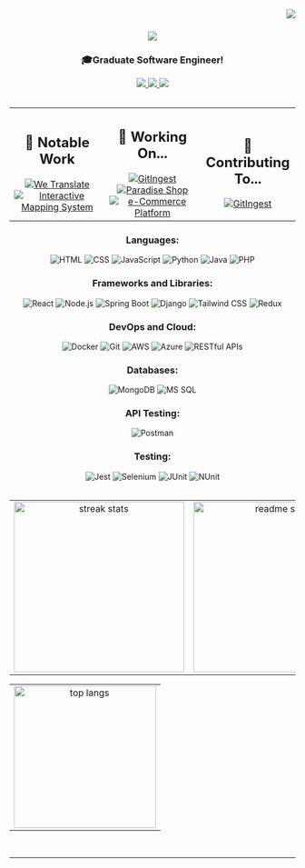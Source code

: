 <img align="right" src="https://komarev.com/ghpvc/?username=RyanL2004&color=blue&base=1000">

<h1 align="center">
    <img src="https://readme-typing-svg.herokuapp.com/?font=Righteous&size=35&center=true&vCenter=true&width=500&height=70&duration=4000&lines=Hi+There!+👋;+I'm+Rayan+Louahche!;" />
</h1>

<h3 align="center">🎓Graduate Software Engineer!</h3>
<div align="center"> 
  <a href="mailto:rayanlouahche2004@gmail.com">
    <img src="https://img.shields.io/badge/Gmail-333333?style=for-the-badge&logo=gmail&logoColor=red" />  
  </a>
  <a href="https://linkedin.com/in/rayan-louahche" target="_blank">
    <img src="https://img.shields.io/badge/LinkedIn-0077B5?style=for-the-badge&logo=linkedin&logoColor=white" />  
  </a>
  <a href="https://main.d3s5w6u882p2nt.amplifyapp.com/" target="_blank">
    <img src="https://img.shields.io/badge/Portfolio-FF5722?style=for-the-badge&logo=todoist&logoColor=white" />  
  </a>
</div>
<br />

<table align="center" width="100%">
  <tr>
    <td align="center" width="33%">
      <h2>🚀 Notable Work</h2>
      <a href="https://github.com/RyanL2004/WeTranslate-v1.0.1" target="_blank">
        <img src="https://img.shields.io/badge/🌐%20We%20Translate-1E90FF.svg?style=for-the-badge" alt="We Translate" />
      </a>
      <br />
      <a href="https://github.com/RyanL2004/tresa-urban-project" target="_blank">
        <img src="https://img.shields.io/badge/🗺️%20Interactive%20Mapping%20System-228B22.svg?style=for-the-badge" alt="Interactive Mapping System" />
      </a>
    </td>
    <td align="center" width="33%">
      <h2>🔭 Working On...</h2>
     <a href="https://github.com/cyclotruc/gitingest.git" target="_blank">
        <img src="https://img.shields.io/badge/🧪%20GitIngest-FF6347.svg?style=for-the-badge" alt="GitIngest" />
      </a>
    <br />
      <a href="https://github.com/RyanL2004/e-paradiseShopping" target="_blank">
        <img src="https://img.shields.io/badge/🛒%20Paradise%20Shop-FF4500.svg?style=for-the-badge" alt="Paradise Shop" />
      </a>
      <br />
      <a href="https://github.com/RyanL2004/e-Commerce-Platform" target="_blank">
        <img src="https://img.shields.io/badge/💻%20e--Commerce%20Platform-20B2AA.svg?style=for-the-badge" alt="e-Commerce Platform" />
      </a>
    </td>
    <td align="center" width="33%">
      <h2>🤝 Contributing To...</h2>
      <a href="https://github.com/cyclotruc/gitingest.git" target="_blank">
        <img src="https://img.shields.io/badge/🧪%20GitIngest-FF6347.svg?style=for-the-badge" alt="GitIngest" />
      </a>
    </td>
  </tr>
</table>



<div align="center">
  <h3>Languages:</h3>
  <img src="https://img.shields.io/badge/HTML-%23E34F26.svg?logo=html5&logoColor=white" alt="HTML" />
  <img src="https://img.shields.io/badge/CSS-%231572B6.svg?logo=css3&logoColor=white" alt="CSS" />
  <img src="https://img.shields.io/badge/JavaScript-%23F7DF1E.svg?logo=javascript&logoColor=black" alt="JavaScript" />
  <img src="https://img.shields.io/badge/Python-%233776AB.svg?logo=python&logoColor=white" alt="Python" />
  <img src="https://img.shields.io/badge/Java-%23007396.svg?logo=java&logoColor=white" alt="Java" />
  <img src="https://img.shields.io/badge/PHP-%23777BB4.svg?logo=php&logoColor=white" alt="PHP" />

  <h3>Frameworks and Libraries:</h3>
  <img src="https://img.shields.io/badge/React-%2361DAFB.svg?logo=react&logoColor=black" alt="React" />
  <img src="https://img.shields.io/badge/Node.js-%23339933.svg?logo=node.js&logoColor=white" alt="Node.js" />
  <img src="https://img.shields.io/badge/Spring%20Boot-%236DB33F.svg?logo=spring-boot&logoColor=white" alt="Spring Boot" />
  <img src="https://img.shields.io/badge/Django-%23092E20.svg?logo=django&logoColor=white" alt="Django" />
  <img src="https://img.shields.io/badge/Tailwind%20CSS-%2306B6D4.svg?logo=tailwind-css&logoColor=white" alt="Tailwind CSS" />
  <img src="https://img.shields.io/badge/Redux-%23764ABC.svg?logo=redux&logoColor=white" alt="Redux" />

  <h3>DevOps and Cloud:</h3>
  <img src="https://img.shields.io/badge/Docker-%232496ED.svg?logo=docker&logoColor=white" alt="Docker" />
  <img src="https://img.shields.io/badge/Git-%23F05032.svg?logo=git&logoColor=white" alt="Git" />
  <img src="https://img.shields.io/badge/AWS-%23232F3E.svg?logo=amazon-aws&logoColor=white" alt="AWS" />
<img src="https://img.shields.io/badge/Azure-%230072C6.svg?logo=microsoftazure&logoColor=white" alt="Azure" />
  <img src="https://img.shields.io/badge/RESTful%20APIs-%23000000.svg?logo=api&logoColor=white" alt="RESTful APIs" />

  <h3>Databases:</h3>
  <img src="https://img.shields.io/badge/MongoDB-%2347A248.svg?logo=mongodb&logoColor=white" alt="MongoDB" />
  <img src="https://img.shields.io/badge/MS%20SQL-%23CC2927.svg?logo=microsoft-sql-server&logoColor=white" alt="MS SQL" />

  <h3>API Testing:</h3>
  <img src="https://img.shields.io/badge/Postman-%23FF6C37.svg?logo=postman&logoColor=white" alt="Postman" />

  <h3>Testing:</h3>
  <img src="https://img.shields.io/badge/Jest-%23C21325.svg?logo=jest&logoColor=white" alt="Jest" />
  <img src="https://img.shields.io/badge/Selenium-%23043A7D.svg?logo=selenium&logoColor=white" alt="Selenium" />
  <img src="https://img.shields.io/badge/JUnit-%2325A162.svg?logo=junit5&logoColor=white" alt="JUnit" />
  <img src="https://img.shields.io/badge/NUnit-%23064C80.svg?logo=dotnet&logoColor=white" alt="NUnit" />
</div>

<br/>

<div>
  <table align="center" style="width: 100%; border-collapse: collapse;">
    <tr>
      <td align="center" width="50%" color="black">
         <img width=300 src="https://github-readme-streak-stats-salesp07.vercel.app/?user=RyanL2004&count_private=true&theme=react&border_radius=10&bgcolor=0D1117" alt="streak stats" />
      </td>
      
 <td align="center" width="50%">
        <img width=300 src="https://github-readme-stats-salesp07.vercel.app/api?username=RyanL2004&count_private=true&show_icons=true&theme=react&rank_icon=github&border_radius=10" alt="readme stats" />
      </td>
    </tr>
    </table>
    <table align="center" style="width: 100%; border-collapse: collapse;">
    <tr>
      <td colspan="2" align="center">
        <img width=250 src="https://github-readme-stats-salesp07.vercel.app/api/top-langs/?username=RyanL2004&hide=HTML&langs_count=8&layout=compact&theme=react&border_radius=10&size_weight=0.5&count_weight=0.5&exclude_repo=github-readme-stats" alt="top langs" />
      </td>
    </tr>
    </table>
</div>
  
    
</div>
<!--
<picture>
  <source media="(prefers-color-scheme: dark)" srcset="https://raw.githubusercontent.com/ryanl2004/ryanl2004/output/github-snake-dark.svg" />
  <source media="(prefers-color-scheme: light)" srcset="https://raw.githubusercontent.com/ryanl2004/ryanl2004/output/github-snake.svg" />
  <img alt="github-snake" src="https://raw.githubusercontent.com/ryanl2004/ryanl2004/output/github-snake.svg" />
</picture>
-->


<br/>

<hr/>

